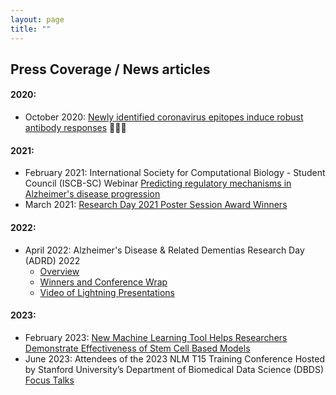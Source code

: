 ```yaml
---
layout: page
title: "" 
---
```

## Press Coverage / News articles
#### 2020:
- October 2020: [Newly identified coronavirus epitopes induce robust antibody responses](https://www.news-medical.net/news/20201012/Newly-identified-coronavirus-epitopes-induce-robust-antibody-responses.aspx) 🔬👩‍🔬
#### 2021:
- February 2021: International Society for Computational Biology - Student Council (ISCB-SC) Webinar [Predicting regulatory mechanisms in Alzheimer's disease progression
](https://www.youtube.com/watch?v=ITwEzqhQnZU&list=PL_3UUp3wcnVbpTH4UfeybVhGcjyML3N2h)
- March 2021: [Research Day 2021 Poster Session Award Winners](https://www.adrc.wisc.edu/news/research-day-2021-poster-session-award-winners)
#### 2022:
- April 2022: Alzheimer's Disease & Related Dementias Research Day (ADRD) 2022 
  - [Overview](https://www.adrc.wisc.edu/adrd2022) 
  - [Winners and Conference Wrap](https://www.adrc.wisc.edu/news/research-day-2022-poster-session-award-winners-and-conference-wrap)
  - [Video of Lightning Presentations](https://www.youtube.com/watch?v=LAAfUB3oPtQ&list=PL_3UUp3wcnVbpTH4UfeybVhGcjyML3N2h&index=5)
#### 2023:
- February 2023: [New Machine Learning Tool Helps Researchers Demonstrate Effectiveness of Stem Cell Based Models](https://www.waisman.wisc.edu/2023/02/27/new-machine-learning-tool-helps-researchers-demonstrate-effectiveness-of-stem-cell-based-models/)
- June 2023: Attendees of the 2023 NLM T15 Training Conference Hosted by Stanford University’s Department of Biomedical Data Science (DBDS) [Focus Talks](https://dbds.stanford.edu/national-library-of-medicine-nlm-t15-training-conference/#focus-talks)